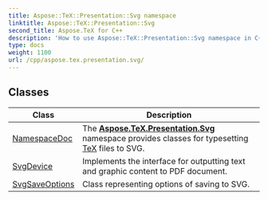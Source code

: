 ```yaml
---
title: Aspose::TeX::Presentation::Svg namespace
linktitle: Aspose::TeX::Presentation::Svg
second_title: Aspose.TeX for C++
description: 'How to use Aspose::TeX::Presentation::Svg namespace in C++.'
type: docs
weight: 1100
url: /cpp/aspose.tex.presentation.svg/
---
```




## Classes

| Class | Description |
| --- | --- |
| [NamespaceDoc](./namespacedoc/) | The **[Aspose.TeX.Presentation.Svg](./)** namespace provides classes for typesetting [TeX](../aspose.tex/) files to SVG. |
| [SvgDevice](./svgdevice/) | Implements the interface for outputting text and graphic content to PDF document. |
| [SvgSaveOptions](./svgsaveoptions/) | Class representing options of saving to SVG. |
